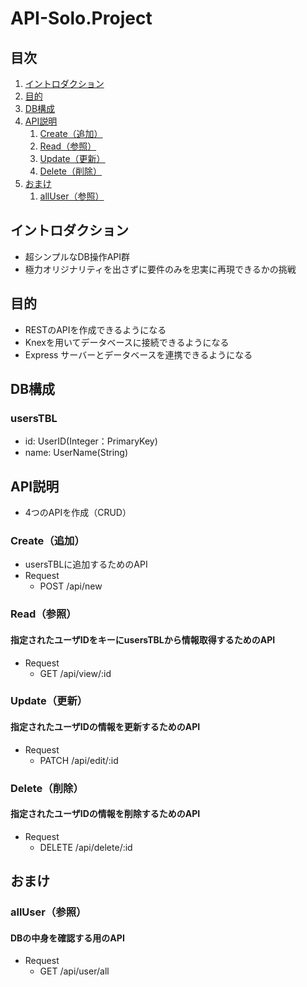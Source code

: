# API-Solo.Project

## 目次

1.  [イントロダクション](#イントロダクション)
1.  [目的](#目的)
1.  [DB構成](#DB構成)
1.  [API説明](#API説明)
    1.  [Create（追加）](#Create（追加）)
    1.  [Read（参照）](#Read（参照）)
    1.  [Update（更新）](#Update（更新）)
    1.  [Delete（削除）](#Delete（削除）)
1.  [おまけ](#おまけ)
    1.  [allUser（参照）](#allUser（参照）)

## イントロダクション

- 超シンプルなDB操作API群
- 極力オリジナリティを出さずに要件のみを忠実に再現できるかの挑戦


## 目的

- RESTのAPIを作成できるようになる
- Knexを用いてデータベースに接続できるようになる
- Express サーバーとデータベースを連携できるようになる

## DB構成

### usersTBL
- id: UserID(Integer：PrimaryKey)
- name: UserName(String)

## API説明

- 4つのAPIを作成（CRUD）

### Create（追加）

- usersTBLに追加するためのAPI
- Request
    - POST /api/new 

### Read（参照）
#### 指定されたユーザIDをキーにusersTBLから情報取得するためのAPI
- Request
    - GET /api/view/:id

### Update（更新）
#### 指定されたユーザIDの情報を更新するためのAPI
- Request
    - PATCH /api/edit/:id

### Delete（削除）
#### 指定されたユーザIDの情報を削除するためのAPI
- Request
    - DELETE /api/delete/:id


## おまけ
### allUser（参照）
#### DBの中身を確認する用のAPI
- Request
    - GET /api/user/all
